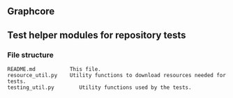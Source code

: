 <!-- Copyright (c) 2019 Graphcore Ltd. All rights reserved. -->
Graphcore
---
## Test helper modules for repository tests

### File structure

```
README.md           This file.
resource_util.py    Utility functions to download resources needed for tests.
testing_util.py        Utility functions used by the tests.
```
